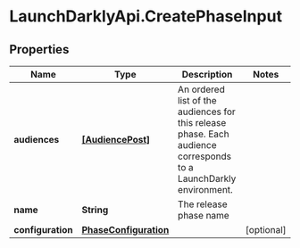 # LaunchDarklyApi.CreatePhaseInput

## Properties

Name | Type | Description | Notes
------------ | ------------- | ------------- | -------------
**audiences** | [**[AudiencePost]**](AudiencePost.md) | An ordered list of the audiences for this release phase. Each audience corresponds to a LaunchDarkly environment. | 
**name** | **String** | The release phase name | 
**configuration** | [**PhaseConfiguration**](PhaseConfiguration.md) |  | [optional] 


